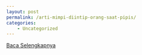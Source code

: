 ```yaml
---
layout: post
permalink: /arti-mimpi-diintip-orang-saat-pipis/
categories:
    - Uncategorized
---
```


[Baca Selengkapnya](/04)